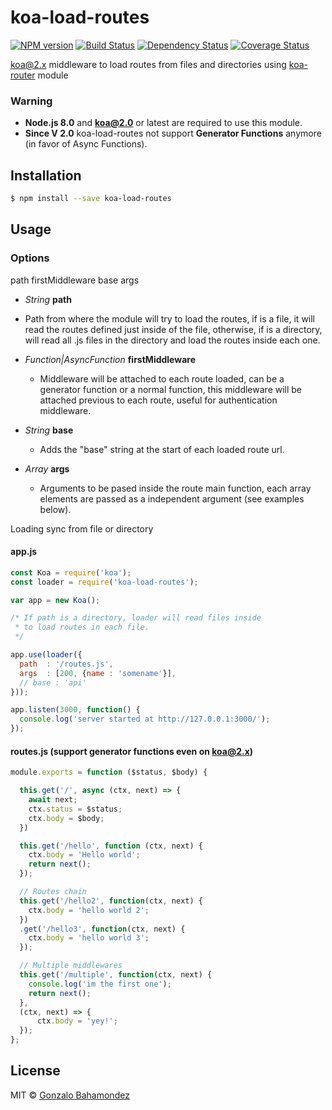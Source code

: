 # koa-load-routes
[![NPM version][npm-image]][npm-url] [![Build Status][travis-image]][travis-url] [![Dependency Status][daviddm-image]][daviddm-url] [![Coverage Status](https://coveralls.io/repos/github/gbahamondez/koa-load-routes/badge.svg?branch=master)](https://coveralls.io/github/gbahamondez/koa-load-routes?branch=master)

[koa@2.x](https://github.com/koajs/koa) middleware to load routes from files and directories using [koa-router](https://github.com/alexmingoia/koa-router) module


### Warning
- **Node.js 8.0** and **koa@2.0** or latest are required to use this module.
- **Since V 2.0** koa-load-routes not support **Generator Functions** anymore (in favor of Async Functions).

## Installation

```sh
$ npm install --save koa-load-routes
```

## Usage


### Options

path
firstMiddleware
base
args

- *String* **path**
 - Path from where the module will try to load the routes, if is a file,  it will read the routes defined just inside of the file, otherwise, if is a directory, will read all .js files in the directory and load the routes inside each one.

- *Function|AsyncFunction* **firstMiddleware**
  - Middleware will be attached to each route loaded, can be a generator function or a normal function, this middleware will be attached previous to each route, useful for authentication middleware.

- *String* **base**
  - Adds the "base" string at the start of each  loaded route url.

- *Array* **args**
  - Arguments to be pased inside the route main function, each array elements are passed as a independent argument (see examples below).


Loading sync from file or directory
#### app.js
```js
const Koa = require('koa');
const loader = require('koa-load-routes');

var app = new Koa();

/* If path is a directory, loader will read files inside
 * to load routes in each file.
 */

app.use(loader({
  path  : '/routes.js',
  args  : [200, {name : 'somename'}],
  // base : 'api'
}));

app.listen(3000, function() {
  console.log('server started at http://127.0.0.1:3000/');
});

```

#### routes.js (support generator functions even on koa@2.x)
```js
module.exports = function ($status, $body) {

  this.get('/', async (ctx, next) => {
    await next;
    ctx.status = $status;
    ctx.body = $body;
  })

  this.get('/hello', function (ctx, next) {
    ctx.body = 'Hello world';
    return next();
  });

  // Routes chain
  this.get('/hello2', function(ctx, next) {
    ctx.body = 'hello world 2';
  })
  .get('/hello3', function(ctx, next) {
    ctx.body = 'hello world 3';
  });

  // Multiple middlewares
  this.get('/multiple', function(ctx, next) {
    console.log('im the first one');
    return next();
  },
  (ctx, next) => {
	  ctx.body = 'yey!';
  });
};
```


## License

MIT © [Gonzalo Bahamondez](https://github.com/gbahamondez/)


[npm-image]: https://badge.fury.io/js/koa-load-routes.svg
[npm-url]: https://npmjs.org/package/koa-load-routes
[travis-image]: https://travis-ci.org/gbahamondezc/koa-load-routes.svg?branch=master
[travis-url]: https://travis-ci.org/gbahamondezc/koa-load-routes
[daviddm-image]: https://david-dm.org/gbahamondezc/koa-load-routes.svg?theme=shields.io
[daviddm-url]: https://david-dm.org/gbahamondezc/koa-load-routes
